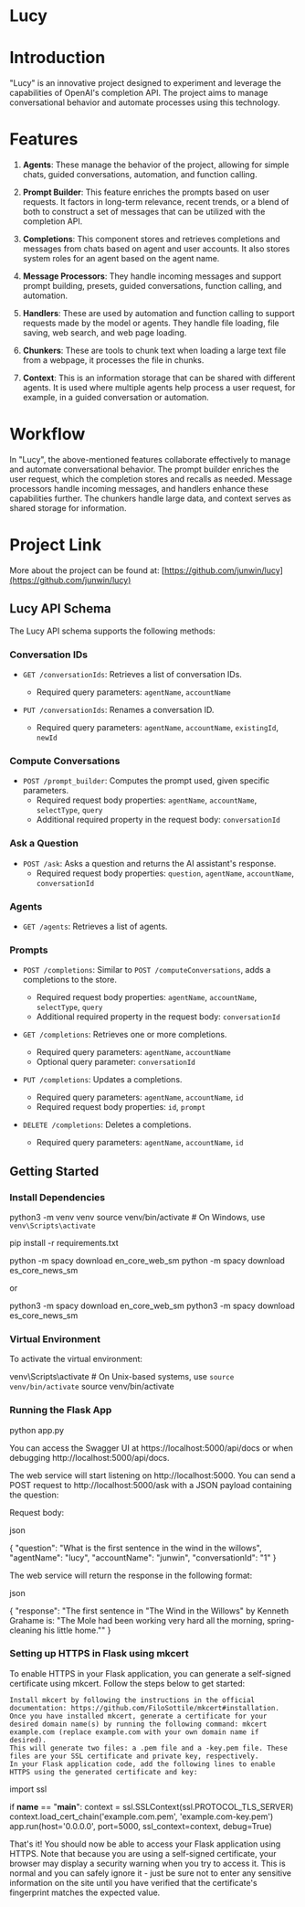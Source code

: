 # Lucy

# Introduction
"Lucy" is an innovative project designed to experiment and leverage the capabilities of OpenAI's completion API. The project aims to manage conversational behavior and automate processes using this technology.

# Features

1. **Agents**: These manage the behavior of the project, allowing for simple chats, guided conversations, automation, and function calling.
   
2. **Prompt Builder**: This feature enriches the prompts based on user requests. It factors in long-term relevance, recent trends, or a blend of both to construct a set of messages that can be utilized with the completion API.

3. **Completions**: This component stores and retrieves completions and messages from chats based on agent and user accounts. It also stores system roles for an agent based on the agent name.

4. **Message Processors**: They handle incoming messages and support prompt building, presets, guided conversations, function calling, and automation.

5. **Handlers**: These are used by automation and function calling to support requests made by the model or agents. They handle file loading, file saving, web search, and web page loading.

6. **Chunkers**: These are tools to chunk text when loading a large text file from a webpage, it processes the file in chunks.

7. **Context**: This is an information storage that can be shared with different agents. It is used where multiple agents help process a user request, for example, in a guided conversation or automation.

# Workflow

In "Lucy", the above-mentioned features collaborate effectively to manage and automate conversational behavior. The prompt builder enriches the user request, which the completion stores and recalls as needed. Message processors handle incoming messages, and handlers enhance these capabilities further. The chunkers handle large data, and context serves as shared storage for information.

# Project Link

More about the project can be found at: [https://github.com/junwin/lucy](https://github.com/junwin/lucy)


## Lucy API Schema

The Lucy API schema supports the following methods:

### Conversation IDs

- `GET /conversationIds`: Retrieves a list of conversation IDs.
  - Required query parameters: `agentName`, `accountName`

- `PUT /conversationIds`: Renames a conversation ID.
  - Required query parameters: `agentName`, `accountName`, `existingId`, `newId`

### Compute Conversations

- `POST /prompt_builder`: Computes the prompt used, given specific parameters.
  - Required request body properties: `agentName`, `accountName`, `selectType`, `query`
  - Additional required property in the request body: `conversationId`

### Ask a Question

- `POST /ask`: Asks a question and returns the AI assistant's response.
  - Required request body properties: `question`, `agentName`, `accountName`, `conversationId`

### Agents

- `GET /agents`: Retrieves a list of agents.

### Prompts

- `POST /completions`: Similar to `POST /computeConversations`, adds a completions to the store.
  - Required request body properties: `agentName`, `accountName`, `selectType`, `query`
  - Additional required property in the request body: `conversationId`

- `GET /completions`: Retrieves one or more completions.
  - Required query parameters: `agentName`, `accountName`
  - Optional query parameter: `conversationId`

- `PUT /completions`: Updates a completions.
  - Required query parameters: `agentName`, `accountName`, `id`
  - Required request body properties: `id`, `prompt`

- `DELETE /completions`: Deletes a completions.
  - Required query parameters: `agentName`, `accountName`, `id`

## Getting Started

### Install Dependencies



python3 -m venv venv
source venv/bin/activate  # On Windows, use `venv\Scripts\activate`

pip install -r requirements.txt

python -m spacy download en_core_web_sm
python -m spacy download es_core_news_sm

or

python3 -m spacy download en_core_web_sm
python3 -m spacy download es_core_news_sm

### Virtual Environment

To activate the virtual environment:



venv\Scripts\activate  # On Unix-based systems, use `source venv/bin/activate`  source venv/bin/activate


### Running the Flask App



python app.py

You can access the Swagger UI at https://localhost:5000/api/docs or when debugging http://localhost:5000/api/docs.

The web service will start listening on http://localhost:5000. You can send a POST request to http://localhost:5000/ask with a JSON payload containing the question:

Request body:

json

{
  "question": "What is the first sentence in the wind in the willows",
  "agentName": "lucy",
  "accountName": "junwin",
  "conversationId": "1"
}

The web service will return the response in the following format:

json

{
  "response": "The first sentence in \"The Wind in the Willows\" by Kenneth Grahame is: \"The Mole had been working very hard all the morning, spring-cleaning his little home.\""
}

### Setting up HTTPS in Flask using mkcert

To enable HTTPS in your Flask application, you can generate a self-signed certificate using mkcert. Follow the steps below to get started:

    Install mkcert by following the instructions in the official documentation: https://github.com/FiloSottile/mkcert#installation.
    Once you have installed mkcert, generate a certificate for your desired domain name(s) by running the following command: mkcert example.com (replace example.com with your own domain name if desired).
    This will generate two files: a .pem file and a -key.pem file. These files are your SSL certificate and private key, respectively.
    In your Flask application code, add the following lines to enable HTTPS using the generated certificate and key:



import ssl

if __name__ == "__main__":
    context = ssl.SSLContext(ssl.PROTOCOL_TLS_SERVER)
    context.load_cert_chain('example.com.pem', 'example.com-key.pem')
    app.run(host='0.0.0.0', port=5000, ssl_context=context, debug=True)

That's it! You should now be able to access your Flask application using HTTPS. Note that because you are using a self-signed certificate, your browser may display a security warning when you try to access it. This is normal and you can safely ignore it - just be sure not to enter any sensitive information on the site until you have verified that the certificate's fingerprint matches the expected value.
